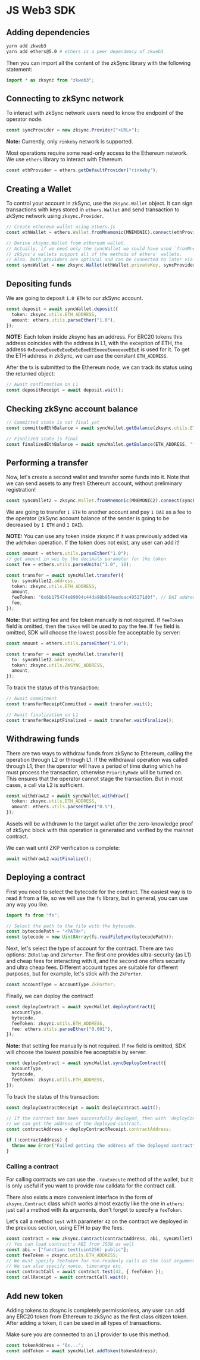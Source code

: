 # JS Web3 SDK

## Adding dependencies

```bash
yarn add zkweb3
yarn add ethers@5.0 # ethers is a peer dependency of zkweb3
```

Then you can import all the content of the zkSync library with the following statement:

```typescript
import * as zksync from "zkweb3";
```

## Connecting to zkSync network

To interact with zkSync network users need to know the endpoint of the operator node.

```typescript
const syncProvider = new zksync.Provider("<URL>");
```

**Note:** Currently, only `rinkeby` network is supported.

Most operations require some read-only access to the Ethereum network. We use `ethers` library to interact with
Ethereum.

```typescript
const ethProvider = ethers.getDefaultProvider("rinkeby");
```

## Creating a Wallet

To control your account in zkSync, use the `zksync.Wallet` object. It can sign transactions with keys stored in
`ethers.Wallet` and send transaction to zkSync network using `zksync.Provider`.

```typescript
// Create ethereum wallet using ethers.js
const ethWallet = ethers.Wallet.fromMnemonic(MNEMONIC).connect(ethProvider);

// Derive zksync.Wallet from ethereum wallet.
// Actually, if we need only the syncWallet we could have used `fromMnemonic` on it directly;
// zkSync's wallets support all of the methods of ethers' wallets.
// Also, both providers are optional and can be connected to later via `connect` and `connectToL1`.
const syncWallet = new zksync.Wallet(ethWallet.privateKey, syncProvider, ethProvider);
```

## Depositing funds

We are going to deposit `1.0 ETH` to our zkSync account.

```typescript
const deposit = await syncWallet.deposit({
  token: zksync.utils.ETH_ADDRESS,
  amount: ethers.utils.parseEther("1.0"),
});
```

**NOTE:** Each token inside zksync has an address. For ERC20 tokens this address coincides with the address in L1, with
the exception of ETH, the address `0xEeeeeEeeeEeEeeEeEeEeeEEEeeeeEeeeeeeeEEeE` is used for it. To get the ETH address in
zkSync, we can use the constant `ETH_ADDRESS`.

After the tx is submitted to the Ethereum node, we can track its status using the returned object:

```typescript
// Await confirmation on L1
const depositReceipt = await deposit.wait();
```

## Checking zkSync account balance

```typescript
// Committed state is not final yet
const committedEthBalance = await syncWallet.getBalance(zksync.utils.ETH_ADDRESS);

// Finalized state is final
const finalizedEthBalance = await syncWallet.getBalance(ETH_ADDRESS, "finalized");
```

## Performing a transfer

Now, let's create a second wallet and transfer some funds into it. Note that we can send assets to any fresh Ethereum
account, without preliminary registration!

```typescript
const syncWallet2 = zksync.Wallet.fromMnemonic(MNEMONIC2).connect(syncProvider).connectToL1(ethProvider);
```

We are going to transfer `1 ETH` to another account and pay `1 DAI` as a fee to the operator (zkSync account balance of
the sender is going to be decreased by `1 ETH` and `1 DAI`).

**NOTE:** You can use any token inside zksync if it was previously added via the `addToken` operation. If the token does
not exist, any user can add it!

```typescript
const amount = ethers.utils.parseEther("1.0");
// get amount in wei by the decimals parameter for the token
const fee = ethers.utils.parseUnits("1.0", 18);

const transfer = await syncWallet.transfer({
  to: syncWallet2.address,
  token: zksync.utils.ETH_ADDRESS,
  amount,
  feeToken: "0x6b175474e89094c44da98b954eedeac495271d0f", // DAI address
  fee,
});
```

**Note:** that setting fee and fee token manually is not required. If `feeToken` field is omitted, then the `token` will
be used to pay the fee. If `fee` field is omitted, SDK will choose the lowest possible fee acceptable by server:

```typescript
const amount = ethers.utils.parseEther("1.0");

const transfer = await syncWallet.transfer({
  to: syncWallet2.address,
  token: zksync.utils.ZKSYNC_ADDRESS,
  amount,
});
```

To track the status of this transaction:

```typescript
// Await commitment
const transferReceiptCommitted = await transfer.wait();

// Await finalization on L1
const transferReceiptFinalized = await transfer.waitFinalize();
```

## Withdrawing funds

There are two ways to withdraw funds from zkSync to Ethereum, calling the operation through L2 or through L1. If the
withdrawal operation was called through L1, then the operator will have a period of time during which he must process
the transaction, otherwise `PriorityMode` will be turned on. This ensures that the operator cannot stage the
transaction. But in most cases, a call via L2 is sufficient.

```typescript
const withdrawL2 = await syncWallet.withdraw({
  token: zksync.utils.ETH_ADDRESS,
  amount: ethers.utils.parseEther("0.5"),
});
```

Assets will be withdrawn to the target wallet after the zero-knowledge proof of zkSync block with this operation is
generated and verified by the mainnet contract.

We can wait until ZKP verification is complete:

```typescript
await withdrawL2.waitFinalize();
```

## Deploying a contract

First you need to select the bytecode for the contract. The easiest way is to read it from a file, so we will use the
`fs` library, but in general, you can use any way you like.

```typescript
import fs from "fs";

// Select the path to the file with the bytecode.
const bytecodePath = "<PATH>";
const bytecode = new Uint8Array(fs.readFileSync(bytecodePath));
```

Next, let's select the type of account for the contract. There are two options: `ZkRollup` and `ZkPorter`. The first one
provides ultra-security (as L1) and cheap fees for interacting with it, and the second one offers security and ultra
cheap fees. Different account types are suitable for different purposes, but for example, let's stick with the
`ZkPorter`.

```typescript
const accountType = AccountType.ZkPorter;
```

Finally, we can deploy the contract!

```typescript
const deployContract = await syncWallet.deployContract({
  accountType,
  bytecode,
  feeToken: zksync.utils.ETH_ADDRESS,
  fee: ethers.utils.parseEther("0.001"),
});
```

**Note:** that setting fee manually is not required. If `fee` field is omitted, SDK will choose the lowest possible fee
acceptable by server:

```typescript
const deployContract = await syncWallet.syncDeployContract({
  accountType,
  bytecode,
  feeToken: zksync.utils.ETH_ADDRESS,
});
```

To track the status of this transaction:

```typescript
const deployContractReceipt = await deployContract.wait();

// If the contract has been successfully deployed, then with `deployContractReceipt`
// we can get the address of the deployed contract.
const contractAddress = deployContractReceipt.contractAddress;

if (!contractAddress) {
  throw new Error("Failed getting the address of the deployed contract");
}
```

### Calling a contract

For calling contracts we can use the `.rawExecute` method of the wallet, but it is only useful if you want to provide
raw calldata for the contract call.

There also exists a more convenient interface in the form of `zksync.Contract` class which works almost exactly like the
one in `ethers`: just call a method with its arguments, don't forget to specify a `feeToken`.

Let's call a method `test` with parameter `42` on the contract we deployed in the previous section, using ETH to pay the
fees.

```typescript
const contract = new zksync.Contract(contractAddress, abi, syncWallet);
// You can load contract's ABI from JSON as well
const abi = ["function test(uint256) public"];
const feeToken = zksync.utils.ETH_ADDRESS;
// We must specify feeToken for non-readonly calls as the last argument.
// We can also specify nonce, timerange etc.
const contractCall = await contract.test(42, { feeToken });
const callReceipt = await contractCall.wait();
```

## Add new token

Adding tokens to zksync is completely permissionless, any user can add any ERC20 token from Ethereum to zkSync as the
first class citizen token. After adding a token, it can be used in all types of transactions.

Make sure you are connected to an L1 provider to use this method.

```typescript
const tokenAddress = "0x...";
const addToken = await syncWallet.addToken(tokenAddress);
```
